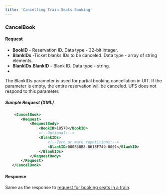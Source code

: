 ```yaml
---
title: 'Cancelling Train Seats Booking'
---
```


### CancelBook

#### Request

-   **BookID** - Reservation ID. Data type - 32-bit integer.
-   **BlankIDs** -Ticket blanks IDs to be canceled. Data type - array of string elements.
-   **BlankIDs.BlankID** - Blank ID. Data type - string.
-   
The BlankIDs parameter is used for partial booking cancellation in UIT. If the parameter is empty, the entire reservation will be canceled.
UFS does not respond to this parameter.

##### Sample Request (XML)
```xml
    <CancelBook>
       <Request>
           <RequestBody>
               <BookID>18570</BookID>
               <!--Optional:-->
               <BlankIDs>
                   <!--Zero or more repetitions:-->
                   <BlankID>000B38B8-0618F749-0001</BlankID>
               </BlankIDs>
           </RequestBody>
       </Request>
   </CancelBook>
```

#### Response

Same as the response to [request for booking seats in a train](/trains/trains_stages/booktrain).